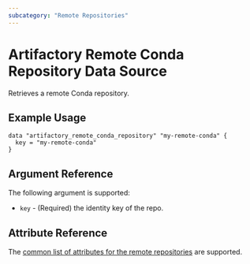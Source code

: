```yaml
---
subcategory: "Remote Repositories"
---
```

# Artifactory Remote Conda Repository Data Source

Retrieves a remote Conda repository.

## Example Usage

```hcl
data "artifactory_remote_conda_repository" "my-remote-conda" {
  key = "my-remote-conda"
}
```

## Argument Reference

The following argument is supported:

* `key` - (Required) the identity key of the repo.

## Attribute Reference

The [common list of attributes for the remote repositories](remote.md) are supported.